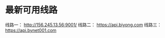 # 最新可用线路 

线路一： http://156.245.13.56:9001/
线路二： https://api.biyong.com
线路三： https://api.bynet001.com
